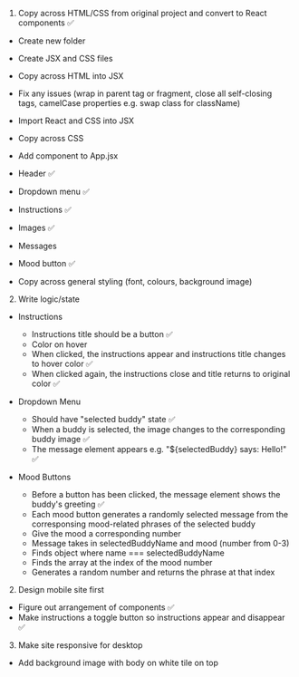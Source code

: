 1. Copy across HTML/CSS from original project and convert to React components ✅

- Create new folder
- Create JSX and CSS files
- Copy across HTML into JSX
- Fix any issues (wrap in parent tag or fragment, close all self-closing tags, camelCase properties e.g. swap class for className)
- Import React and CSS into JSX
- Copy across CSS
- Add component to App.jsx

- Header ✅
- Dropdown menu ✅
- Instructions ✅
- Images ✅
- Messages
- Mood button ✅

- Copy across general styling (font, colours, background image)

2. Write logic/state

- Instructions

  - Instructions title should be a button ✅
  - Color on hover
  - When clicked, the instructions appear and instructions title changes to hover color ✅
  - When clicked again, the instructions close and title returns to original color ✅

- Dropdown Menu

  - Should have "selected buddy" state ✅
  - When a buddy is selected, the image changes to the corresponding buddy image ✅
  - The message element appears e.g. "${selectedBuddy} says: Hello!" ✅

- Mood Buttons
  - Before a button has been clicked, the message element shows the buddy's greeting ✅
  - Each mood button generates a randomly selected message from the corresponsing mood-related phrases of the selected buddy
  - Give the mood a corresponding number
  - Message takes in selectedBuddyName and mood (number from 0-3)
  - Finds object where name === selectedBuddyName
  - Finds the array at the index of the mood number
  - Generates a random number and returns the phrase at that index

2. Design mobile site first

- Figure out arrangement of components ✅
- Make instructions a toggle button so instructions appear and disappear ✅

3. Make site responsive for desktop

- Add background image with body on white tile on top
